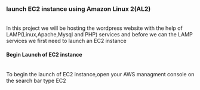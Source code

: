 ### launch EC2 instance using Amazon Linux 2(AL2)
<br>
In this project we will be hosting the wordpress website with the help of LAMP(Linux,Apache,Mysql and PHP) services and before we can the LAMP services we first need to launch an 
EC2 instance
<br>

#### Begin  Launch of EC2 instance 
<br>
To begin the launch of EC2 instance,open your AWS managment console on the search bar type EC2
